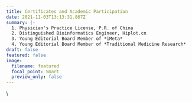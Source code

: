 ```yaml
---
title: Certificates and Academic Participation
date: 2021-11-03T13:13:31.867Z
summary: |-
  1. Physician's Practice License, P.R. of China
  2. Distinguished Bioinformatics Engineer, Hiplot.cn
  3. Young Editorial Board Member of *iMeta*
  4. Young Editorial Board Member of *Traditional Medicine Research*
draft: false
featured: false
image:
  filename: featured
  focal_point: Smart
  preview_only: false
---
```

\